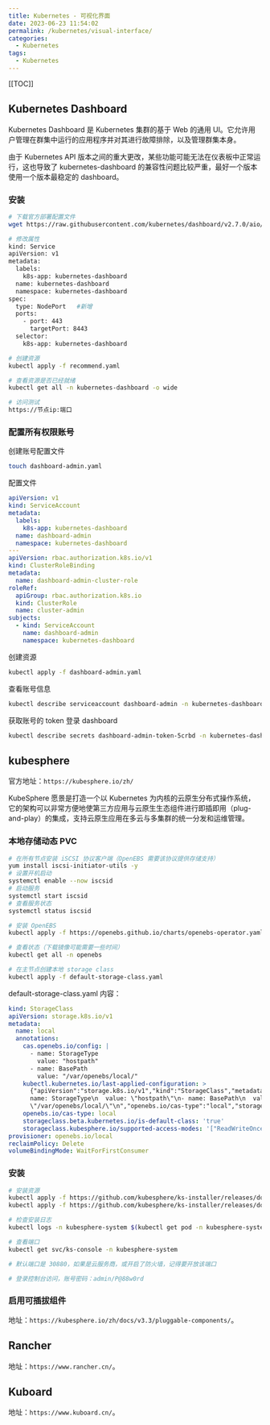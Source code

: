 ```yaml
---
title: Kubernetes - 可视化界面
date: 2023-06-23 11:54:02
permalink: /kubernetes/visual-interface/
categories:
  - Kubernetes
tags: 
  - Kubernetes
---
```


[[TOC]]



## Kubernetes Dashboard

Kubernetes Dashboard 是 Kubernetes 集群的基于 Web 的通用 UI。它允许用户管理在群集中运行的应用程序并对其进行故障排除，以及管理群集本身。

由于 Kubernetes API 版本之间的重大更改，某些功能可能无法在仪表板中正常运行，这也导致了 kubernetes-dashboard 的兼容性问题比较严重，最好一个版本使用一个版本最稳定的 dashboard。

### 安装

```sh
# 下载官方部署配置文件
wget https://raw.githubusercontent.com/kubernetes/dashboard/v2.7.0/aio/deploy/recommended.yaml

# 修改属性
kind: Service
apiVersion: v1
metadata:
  labels:
    k8s-app: kubernetes-dashboard
  name: kubernetes-dashboard
  namespace: kubernetes-dashboard
spec:
  type: NodePort   #新增
  ports:
    - port: 443
      targetPort: 8443
  selector:
    k8s-app: kubernetes-dashboard

# 创建资源
kubectl apply -f recommend.yaml

# 查看资源是否已经就绪
kubectl get all -n kubernetes-dashboard -o wide

# 访问测试
https://节点ip:端口
```

### 配置所有权限账号

创建账号配置文件

```sh
touch dashboard-admin.yaml
```

配置文件

```yml
apiVersion: v1 
kind: ServiceAccount 
metadata: 
  labels: 
    k8s-app: kubernetes-dashboard 
  name: dashboard-admin 
  namespace: kubernetes-dashboard 
--- 
apiVersion: rbac.authorization.k8s.io/v1 
kind: ClusterRoleBinding 
metadata: 
  name: dashboard-admin-cluster-role 
roleRef: 
  apiGroup: rbac.authorization.k8s.io 
  kind: ClusterRole 
  name: cluster-admin 
subjects: 
  - kind: ServiceAccount
    name: dashboard-admin
    namespace: kubernetes-dashboard
```

创建资源

```sh
kubectl apply -f dashboard-admin.yaml
```

查看账号信息

```sh
kubectl describe serviceaccount dashboard-admin -n kubernetes-dashboard
```

获取账号的 token 登录 dashboard

```sh
kubectl describe secrets dashboard-admin-token-5crbd -n kubernetes-dashboard
```

## kubesphere

官方地址：`https://kubesphere.io/zh/`

KubeSphere 愿景是打造一个以 Kubernetes 为内核的云原生分布式操作系统，它的架构可以非常方便地使第三方应用与云原生生态组件进行即插即用（plug-and-play）的集成，支持云原生应用在多云与多集群的统一分发和运维管理。

### 本地存储动态 PVC

```sh
# 在所有节点安装 iSCSI 协议客户端（OpenEBS 需要该协议提供存储支持）
yum install iscsi-initiator-utils -y
# 设置开机启动
systemctl enable --now iscsid
# 启动服务
systemctl start iscsid
# 查看服务状态
systemctl status iscsid

# 安装 OpenEBS 
kubectl apply -f https://openebs.github.io/charts/openebs-operator.yaml

# 查看状态（下载镜像可能需要一些时间）
kubectl get all -n openebs

# 在主节点创建本地 storage class
kubectl apply -f default-storage-class.yaml
```

default-storage-class.yaml 内容：

```yml
kind: StorageClass
apiVersion: storage.k8s.io/v1
metadata:
  name: local
  annotations:
    cas.openebs.io/config: |
      - name: StorageType
        value: "hostpath"
      - name: BasePath
        value: "/var/openebs/local/"
    kubectl.kubernetes.io/last-applied-configuration: >
      {"apiVersion":"storage.k8s.io/v1","kind":"StorageClass","metadata":{"annotations":{"cas.openebs.io/config":"-
      name: StorageType\n  value: \"hostpath\"\n- name: BasePath\n  value:
      \"/var/openebs/local/\"\n","openebs.io/cas-type":"local","storageclass.beta.kubernetes.io/is-default-class":"true","storageclass.kubesphere.io/supported-access-modes":"[\"ReadWriteOnce\"]"},"name":"local"},"provisioner":"openebs.io/local","reclaimPolicy":"Delete","volumeBindingMode":"WaitForFirstConsumer"}
    openebs.io/cas-type: local
    storageclass.beta.kubernetes.io/is-default-class: 'true'
    storageclass.kubesphere.io/supported-access-modes: '["ReadWriteOnce"]'
provisioner: openebs.io/local
reclaimPolicy: Delete
volumeBindingMode: WaitForFirstConsumer
```



### 安装

```sh
# 安装资源
kubectl apply -f https://github.com/kubesphere/ks-installer/releases/download/v3.3.1/kubesphere-installer.yaml
kubectl apply -f https://github.com/kubesphere/ks-installer/releases/download/v3.3.1/cluster-configuration.yaml

# 检查安装日志
kubectl logs -n kubesphere-system $(kubectl get pod -n kubesphere-system -l 'app in (ks-install, ks-installer)' -o jsonpath='{.items[0].metadata.name}') -f

# 查看端口
kubectl get svc/ks-console -n kubesphere-system

# 默认端口是 30880，如果是云服务商，或开启了防火墙，记得要开放该端口

# 登录控制台访问，账号密码：admin/P@88w0rd
```

### 启用可插拔组件

地址：`https://kubesphere.io/zh/docs/v3.3/pluggable-components/`。

## Rancher

地址：`https://www.rancher.cn/`。

## Kuboard

地址：`https://www.kuboard.cn/`。
